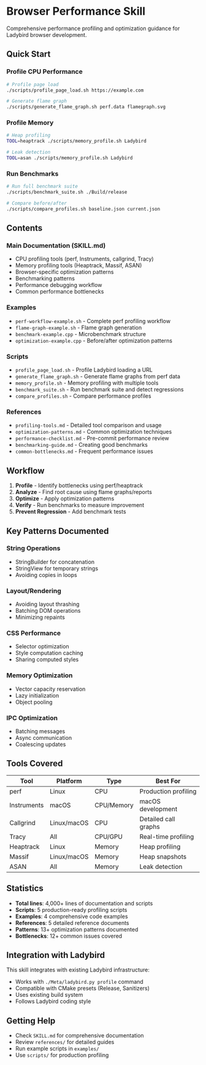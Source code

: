 # Browser Performance Skill

Comprehensive performance profiling and optimization guidance for Ladybird browser development.

## Quick Start

### Profile CPU Performance
```bash
# Profile page load
./scripts/profile_page_load.sh https://example.com

# Generate flame graph
./scripts/generate_flame_graph.sh perf.data flamegraph.svg
```

### Profile Memory
```bash
# Heap profiling
TOOL=heaptrack ./scripts/memory_profile.sh Ladybird

# Leak detection
TOOL=asan ./scripts/memory_profile.sh Ladybird
```

### Run Benchmarks
```bash
# Run full benchmark suite
./scripts/benchmark_suite.sh ./Build/release

# Compare before/after
./scripts/compare_profiles.sh baseline.json current.json
```

## Contents

### Main Documentation (SKILL.md)
- CPU profiling tools (perf, Instruments, callgrind, Tracy)
- Memory profiling tools (Heaptrack, Massif, ASAN)
- Browser-specific optimization patterns
- Benchmarking patterns
- Performance debugging workflow
- Common performance bottlenecks

### Examples
- `perf-workflow-example.sh` - Complete perf profiling workflow
- `flame-graph-example.sh` - Flame graph generation
- `benchmark-example.cpp` - Microbenchmark structure
- `optimization-example.cpp` - Before/after optimization patterns

### Scripts
- `profile_page_load.sh` - Profile Ladybird loading a URL
- `generate_flame_graph.sh` - Generate flame graphs from perf data
- `memory_profile.sh` - Memory profiling with multiple tools
- `benchmark_suite.sh` - Run benchmark suite and detect regressions
- `compare_profiles.sh` - Compare performance profiles

### References
- `profiling-tools.md` - Detailed tool comparison and usage
- `optimization-patterns.md` - Common optimization techniques
- `performance-checklist.md` - Pre-commit performance review
- `benchmarking-guide.md` - Creating good benchmarks
- `common-bottlenecks.md` - Frequent performance issues

## Workflow

1. **Profile** - Identify bottlenecks using perf/heaptrack
2. **Analyze** - Find root cause using flame graphs/reports
3. **Optimize** - Apply optimization patterns
4. **Verify** - Run benchmarks to measure improvement
5. **Prevent Regression** - Add benchmark tests

## Key Patterns Documented

### String Operations
- StringBuilder for concatenation
- StringView for temporary strings
- Avoiding copies in loops

### Layout/Rendering
- Avoiding layout thrashing
- Batching DOM operations
- Minimizing repaints

### CSS Performance
- Selector optimization
- Style computation caching
- Sharing computed styles

### Memory Optimization
- Vector capacity reservation
- Lazy initialization
- Object pooling

### IPC Optimization
- Batching messages
- Async communication
- Coalescing updates

## Tools Covered

| Tool | Platform | Type | Best For |
|------|----------|------|----------|
| perf | Linux | CPU | Production profiling |
| Instruments | macOS | CPU/Memory | macOS development |
| Callgrind | Linux/macOS | CPU | Detailed call graphs |
| Tracy | All | CPU/GPU | Real-time profiling |
| Heaptrack | Linux | Memory | Heap profiling |
| Massif | Linux/macOS | Memory | Heap snapshots |
| ASAN | All | Memory | Leak detection |

## Statistics

- **Total lines**: 4,000+ lines of documentation and scripts
- **Scripts**: 5 production-ready profiling scripts
- **Examples**: 4 comprehensive code examples
- **References**: 5 detailed reference documents
- **Patterns**: 13+ optimization patterns documented
- **Bottlenecks**: 12+ common issues covered

## Integration with Ladybird

This skill integrates with existing Ladybird infrastructure:
- Works with `./Meta/ladybird.py profile` command
- Compatible with CMake presets (Release, Sanitizers)
- Uses existing build system
- Follows Ladybird coding style

## Getting Help

- Check `SKILL.md` for comprehensive documentation
- Review `references/` for detailed guides
- Run example scripts in `examples/`
- Use `scripts/` for production profiling
